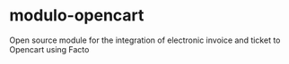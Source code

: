 # modulo-opencart
Open source module for the integration of electronic invoice and ticket to Opencart using Facto 
